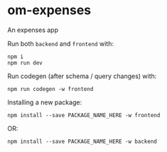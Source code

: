 # om-expenses

An expenses app

Run both `backend` and `frontend` with:

    npm i
    npm run dev

Run codegen (after schema / query changes) with:

    npm run codegen -w frontend

Installing a new package:

    npm install --save PACKAGE_NAME_HERE -w frontend

OR:

    npm install --save PACKAGE_NAME_HERE -w backend
